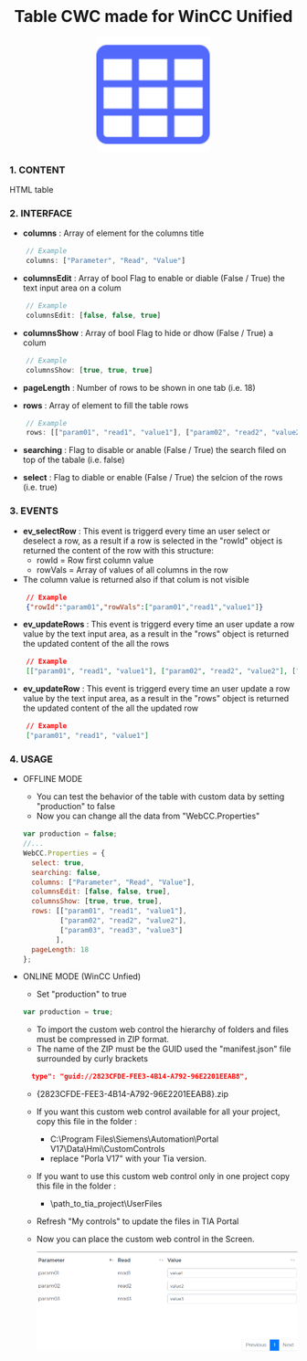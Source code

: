 <h1 align="center" style="margin-top: 0px;">Table CWC made for WinCC Unified</h1>

<p align="center" style="margin-bottom: 0px !important;">
  <img width="200" src="docs/icon.png" alt="Icon" align="center">
</p>


### **1. CONTENT**

HTML table 

### **2. INTERFACE**

  - **columns** : Array of element for the columns title 

  ```js 
      // Example
      columns: ["Parameter", "Read", "Value"]
  ```

  - **columnsEdit** : Array of bool Flag to enable or diable (False / True) the text input area on a colum

  ```js 
      // Example
      columnsEdit: [false, false, true]
  ```
  
  - **columnsShow** : Array of bool Flag to hide or dhow (False / True) a colum

  ```js
      // Example
      columnsShow: [true, true, true]
  ```

  - **pageLength** : Number of rows to be shown in one tab (i.e. 18)

  - **rows** : Array of element to fill the table rows

  ```js
      // Example
      rows: [["param01", "read1", "value1"], ["param02", "read2", "value2"], ["param03", "read3", "value3"]],
  ```
  
  - **searching** : Flag to disable or anable (False / True) the search filed on top of the tabale (i.e. false)

  - **select** : Flag to diable or enable (False / True) the selcion of the rows (i.e. true)

### **3. EVENTS**

  - **ev_selectRow** : This event is triggerd every time an user select or deselect a row, as a  result if a row is selected in the "rowId" object is returned the content of the row with this structure:
    - rowId = Row first column value
    - rowVals = Array of values of all columns in the row
  - The column value is returned also if that colum is not visible

  ```json
      // Example
      {"rowId":"param01","rowVals":["param01","read1","value1"]}
  ```

  - **ev_updateRows** : This event is triggerd every time an user update a row value by the text input area, as a result in the "rows" object is returned the updated content of the all the rows

  ```json
      // Example
      [["param01", "read1", "value1"], ["param02", "read2", "value2"], ["param03", "read3", "value3"]]
  ```

  - **ev_updateRow** : This event is triggerd every time an user update a row value by the text input area, as a result in the "rows" object is returned the updated content of the all the updated row

  ```json
      // Example
      ["param01", "read1", "value1"]
  ```

### **4. USAGE**

  - OFFLINE MODE
    - You can test the behavior of the table with custom data by setting "production" to false
    - Now you can change all the data from "WebCC.Properties"

    ```js
    var production = false;
    //...
    WebCC.Properties = {
      select: true,
      searching: false,
      columns: ["Parameter", "Read", "Value"],
      columnsEdit: [false, false, true],
      columnsShow: [true, true, true],
      rows: [["param01", "read1", "value1"],
             ["param02", "read2", "value2"],
             ["param03", "read3", "value3"]
            ],
      pageLength: 18
    };
    ```

  - ONLINE MODE (WinCC Unfied)
    -  Set "production" to true
    ```js
    var production = true;
    ```
    - To import the custom web control the hierarchy of folders and files must be compressed in ZIP format.
    - The name of the ZIP must be the GUID used the "manifest.json" file surrounded by curly brackets

    ```json
      type": "guid://2823CFDE-FEE3-4B14-A792-96E2201EEAB8",
    ```
    - {2823CFDE-FEE3-4B14-A792-96E2201EEAB8}.zip
    - If you want this custom web control available for all your project, copy this file in the folder : 
      - C:\Program Files\Siemens\Automation\Portal V17\Data\Hmi\CustomControls
      - replace "Porla V17" with your Tia version.
    - If you want to use this custom web control only in one project copy this file in the folder :

      - \path_to_tia_project\UserFiles


    - Refresh "My controls" to update the files in TIA Portal
    - Now you can place the custom web control in the Screen.

      <p align="center" style="margin-bottom: 0px !important;">
        <img width="700" src="docs/Table_offline.PNG" alt="Table" align="center">
      </p> 


